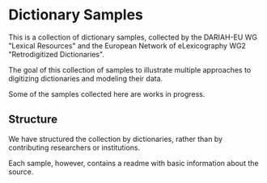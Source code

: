 # Dictionary Samples

This is a collection of dictionary samples, collected by the DARIAH-EU WG "Lexical Resources" and the European Network of eLexicography WG2 "Retrodigitized Dictionaries".

The goal of this collection of samples to illustrate multiple approaches to digitizing dictionaries and modeling their data.

Some of the samples collected here are works in progress. 

## Structure
We have structured the collection by dictionaries, rather than by contributing researchers or institutions. 

Each sample, however, contains a readme with basic information about the source.

